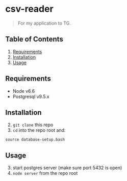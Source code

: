 # csv-reader

> For my application to TG.

## Table of Contents
1. [Requirements](#requirements)
1. [Installation](#installation)
1. [Usage](#Usage)

## Requirements

- Node v6.6
- Postgresql v9.5.x

## Installation
2. `git clone` this repo
2. `cd` into the repo root and:
```
source database-setup.bash
```

## Usage
3. start postgres server (make sure port 5432 is open)
3. `node server` from the repo root